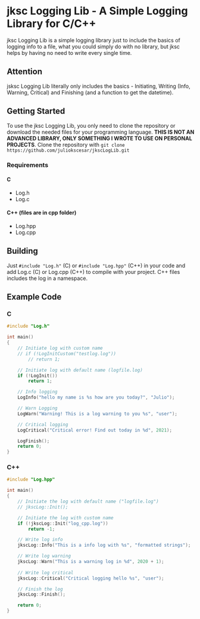 ﻿# jksc Logging Lib - A Simple Logging Library for C/C++
jksc Logging Lib is a simple logging library just to include the basics of logging info to a file, what you could simply do with no library, but jksc helps by having no need to write every single time.

## Attention
jsksc Logging Lib literally only includes the basics - Initiating, Writing (Info, Warning, Critical) and Finishing (and a function to get the datetime).

## Getting Started
To use the jksc Logging Lib, you only need to clone the repository or download the needed files for your programming language. **THIS IS NOT AN ADVANCED LIBRARY, ONLY SOMETHING I WROTE TO USE ON PERSONAL PROJECTS**.
Clone the repository with `git clone https://github.com/juliokscesar/jkscLogLib.git`

### Requirements
#### C
- Log.h
- Log.c

#### C++ (files are in cpp folder)
- Log.hpp
- Log.cpp

## Building
Just `#include "Log.h"` (C) or `#include "Log.hpp"` (C++) in your code and add Log.c (C) or Log.cpp (C++) to compile with your project. C++ files includes the log in a namespace.

## Example Code
### C
```c
#include "Log.h"

int main()
{
    // Initiate log with custom name
    // if (!LogInitCustom("testlog.log"))
        // return 1;

    // Initiate log with default name (logfile.log)
    if (!LogInit())
        return 1;

    // Info logging
    LogInfo("hello my name is %s how are you today?", "Julio");

    // Warn Logging
    LogWarn("Warning! This is a log warning to you %s", "user");

    // Critical logging
    LogCritical("Critical error! Find out today in %d", 2021);

    LogFinish();
    return 0;
}
```

### C++
```cpp
#include "Log.hpp"

int main()
{
    // Initiate the log with default name ("logfile.log")
    // jkscLog::Init();

    // Initiate the log with custom name
    if (!jkscLog::Init("log_cpp.log"))
        return -1;

    // Write log info
    jkscLog::Info("This is a info log with %s", "formatted strings");

    // Write log warning
    jkscLog::Warn("This is a warning log in %d", 2020 + 1);
    
    // Write log critical
    jkscLog::Critical("Critical logging hello %s", "user");

    // Finish the log
    jkscLog::Finish();

    return 0;
}
```
